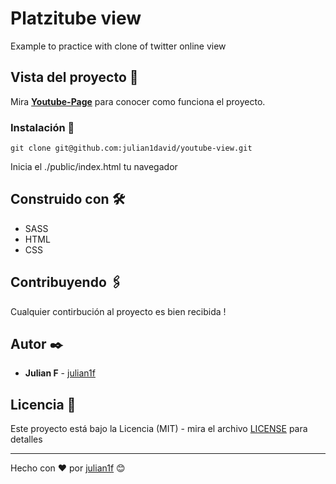 # Platzitube view
Example to practice with clone of twitter online view


## Vista del proyecto 🚀

Mira **[Youtube-Page](https://julian1david.github.io/youtube-view/)** para conocer como funciona el proyecto.


### Instalación 🔧

```
git clone git@github.com:julian1david/youtube-view.git
```

Inicia el ./public/index.html  tu navegador


## Construido con 🛠️

* SASS
* HTML
* CSS

## Contribuyendo 🖇️

Cualquier contirbución al proyecto es bien recibida ! 

## Autor ✒️

* **Julian F**  - [julian1f](https://github.com/julian1david)


## Licencia 📄

Este proyecto está bajo la Licencia (MIT) - mira el archivo [LICENSE](LICENSE) para detalles

---
Hecho con ❤️ por [julian1f](https://github.com/julian1david) 😊